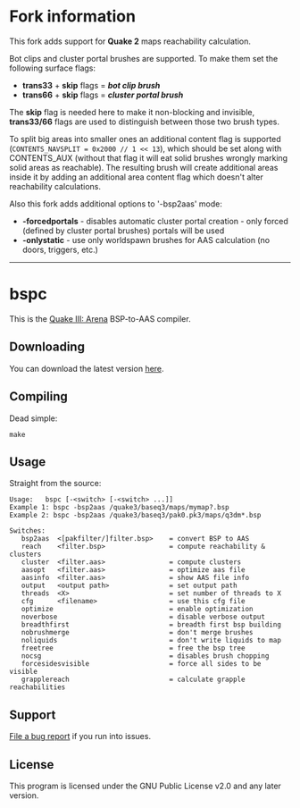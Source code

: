 # Fork information
This fork adds support for **Quake 2** maps reachability calculation.

Bot clips and cluster portal brushes are supported. To make them set the following surface flags:
- **trans33** + **skip** flags = ***bot clip brush***
- **trans66** + **skip** flags = ***cluster portal brush***

The **skip** flag is needed here to make it non-blocking and invisible, **trans33/66** flags are used to distinguish between those two brush types.

To split big areas into smaller ones an additional content flag is supported (`CONTENTS_NAVSPLIT = 0x2000 // 1 << 13`), which should be set along with CONTENTS_AUX (without that flag it will eat solid brushes wrongly marking solid areas as reachable). The resulting brush will create additional areas inside it by adding an additional area content flag which doesn't alter reachability calculations.

Also this fork adds additional options to '-bsp2aas' mode:

- **-forcedportals** - disables automatic cluster portal creation - only forced (defined by cluster portal brushes) portals will be used
- **-onlystatic** - use only worldspawn brushes for AAS calculation (no doors, triggers, etc.)


---

# bspc

This is the [Quake III: Arena](http://www.idsoftware.com/games/quake/quake3-arena/) BSP-to-AAS compiler.

## Downloading

You can download the latest version [here](https://github.com/bnoordhuis/bspc).

## Compiling

Dead simple:

	make

## Usage

Straight from the source:

	Usage:   bspc [-<switch> [-<switch> ...]]
	Example 1: bspc -bsp2aas /quake3/baseq3/maps/mymap?.bsp
	Example 2: bspc -bsp2aas /quake3/baseq3/pak0.pk3/maps/q3dm*.bsp

	Switches:
	   bsp2aas  <[pakfilter/]filter.bsp>    = convert BSP to AAS
	   reach    <filter.bsp>                = compute reachability & clusters
	   cluster  <filter.aas>                = compute clusters
	   aasopt   <filter.aas>                = optimize aas file
	   aasinfo  <filter.aas>                = show AAS file info
	   output   <output path>               = set output path
	   threads  <X>                         = set number of threads to X
	   cfg      <filename>                  = use this cfg file
	   optimize                             = enable optimization
	   noverbose                            = disable verbose output
	   breadthfirst                         = breadth first bsp building
	   nobrushmerge                         = don't merge brushes
	   noliquids                            = don't write liquids to map
	   freetree                             = free the bsp tree
	   nocsg                                = disables brush chopping
	   forcesidesvisible                    = force all sides to be visible
	   grapplereach                         = calculate grapple reachabilities

## Support

[File a bug report](https://github.com/bnoordhuis/bspc/issues) if you run into issues.

## License

This program is licensed under the GNU Public License v2.0 and any later version.
